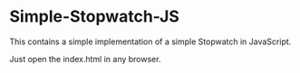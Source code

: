 # Simple-Stopwatch-JS
This contains a simple implementation of a simple Stopwatch in JavaScript.

Just open the index.html in any browser.
